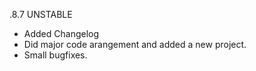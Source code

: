 .8.7 UNSTABLE
* Added Changelog
* Did major code arangement and added a new project.
* Small bugfixes.
